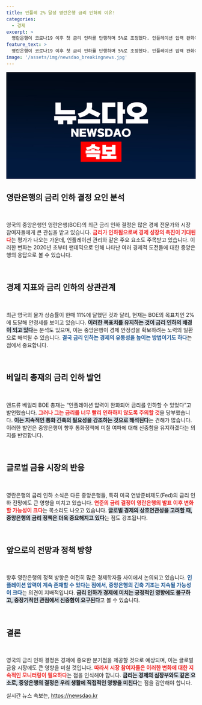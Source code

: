 ```yaml
---
title: 인플레 2% 달성 영란은행 금리 인하의 이유!
categories:
  - 경제
excerpt: >
  영란은행이 코로나19 이후 첫 금리 인하를 단행하며 5%로 조정했다. 인플레이션 압력 완화에 따른 결정이지만, 베일리 총재는 금리 인하에 신중할 것을 강조했다. 미국 연준과 다른 중앙은행의 금리 조정에도 귀추가 주목된다!
feature_text: >
  영란은행이 코로나19 이후 첫 금리 인하를 단행하며 5%로 조정했다. 인플레이션 압력 완화에 따른 결정이지만, 베일리 총재는 금리 인하에 신중할 것을 강조했다. 미국 연준과 다른 중앙은행의 금리 조정에도 귀추가 주목된다!
image: '/assets/img/newsdao_breakingnews.jpg'
---
```


<p><img src="/assets/img/newsdao_breakingnews.jpg" alt="koreaapp 속보" /></p>

<h2 data-ke-size="size26">영란은행의 금리 인하 결정 요인 분석</h2>

<p data-ke-size="size16">&nbsp;</p>

<p>영국의 중앙은행인 영란은행(BOE)의 최근 금리 인하 결정은 많은 경제 전문가와 시장 참여자들에게 큰 관심을 받고 있습니다. <b><span style="color: #ee2323;">금리가 인하됨으로써 경제 성장의 촉진이 기대된다</span></b>는 평가가 나오는 가운데, 인플레이션 관리와 같은 주요 요소도 주목받고 있습니다. 이러한 변화는 2020년 초부터 팬데믹으로 인해 나타난 여러 경제적 도전들에 대한 중앙은행의 응답으로 볼 수 있습니다.</p>

<p data-ke-size="size16">&nbsp;</p>

<h2 data-ke-size="size26">경제 지표와 금리 인하의 상관관계</h2>

<p data-ke-size="size16">&nbsp;</p>

<p>최근 영국의 물가 상승률이 한때 11%에 달했던 것과 달리, 현재는 BOE의 목표치인 2%에 도달해 안정세를 보이고 있습니다. <b><span style="background-color: #21538527;">이러한 목표치를 유지하는 것이 금리 인하의 배경이 되고 있다</span></b>는 분석도 있으며, 이는 중앙은행이 경제 안정성을 확보하려는 노력의 일환으로 해석될 수 있습니다. <b><span style="color: #1a5490;">결국 금리 인하는 경제의 유동성을 높이는 방법이기도 하다</span></b>는 점에서 중요합니다.</p>

<p data-ke-size="size16">&nbsp;</p>

<h2 data-ke-size="size26">베일리 총재의 금리 인하 발언</h2>

<p data-ke-size="size16">&nbsp;</p>

<p>앤드류 베일리 BOE 총재는 “인플레이션 압력이 완화되어 금리를 인하할 수 있었다”고 발언했습니다. <b><span style="color: #ee2323;">그러나 그는 금리를 너무 빨리 인하하지 않도록 주의할 것</span></b>을 당부했습니다. <b><span style="background-color: #21538527;">이는 지속적인 통화 긴축의 필요성을 강조하는 것으로 해석된다</span></b>는 견해가 많습니다. 이러한 발언은 중앙은행이 향후 통화정책에 미칠 여파에 대해 신중함을 유지하겠다는 의지를 반영합니다.</p>

<p data-ke-size="size16">&nbsp;</p>

<h2 data-ke-size="size26">글로벌 금융 시장의 반응</h2>

<p data-ke-size="size16">&nbsp;</p>

<p>영란은행의 금리 인하 소식은 다른 중앙은행들, 특히 미국 연방준비제도(Fed)의 금리 인하 전망에도 큰 영향을 미치고 있습니다. <b><span style="color: #ee2323;">연준의 금리 결정이 영란은행의 발표 이후 변화할 가능성이 크다</span></b>는 목소리도 나오고 있습니다. <b><span style="background-color: #21538527;">글로벌 경제의 상호연관성을 고려할 때, 중앙은행의 금리 정책은 더욱 중요해지고 있다</span></b>는 점도 강조됩니다.</p>

<p data-ke-size="size16">&nbsp;</p>

<h2 data-ke-size="size26">앞으로의 전망과 정책 방향</h2>

<p data-ke-size="size16">&nbsp;</p>

<p>향후 영란은행의 정책 방향은 여전히 많은 경제학자들 사이에서 논의되고 있습니다. <b><span style="color: #1a5490;">인플레이션 압력이 계속 존재할 수 있다는 점에서, 중앙은행의 긴축 기조는 지속될 가능성이 크다</span></b>는 의견이 지배적입니다. <b><span style="background-color: #21538527;">금리 인하가 경제에 미치는 긍정적인 영향에도 불구하고, 중장기적인 관점에서 신중함이 요구된다</span></b>고 볼 수 있습니다. </p>

<p data-ke-size="size16">&nbsp;</p>

<h2 data-ke-size="size26">결론</h2>

<p data-ke-size="size16">&nbsp;</p>

<p>영국의 금리 인하 결정은 경제에 중요한 분기점을 제공할 것으로 예상되며, 이는 글로벌 금융 시장에도 큰 영향을 미칠 것입니다. <b><span style="color: #ee2323;">따라서 시장 참여자들은 이러한 변화에 대한 지속적인 모니터링이 필요하다</span></b>는 점을 인식해야 합니다. <b><span style="background-color: #21538527;">금리는 경제의 심장부와도 같은 요소로, 중앙은행의 결정은 우리 생활에 직접적인 영향을 미친다</span></b>는 점을 감안해야 합니다.</p>
실시간 뉴스 속보는, <a href="https://newsdao.kr" rel="dofollow">https://newsdao.kr</a>


